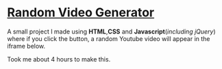 # <ins>Random Video Generator</ins>
A small project I made using **HTML**,**CSS** and **Javascript**(*including jQuery*) where if you click the button, a random Youtube video will appear in the iframe below.

Took me about 4 hours to make this.
